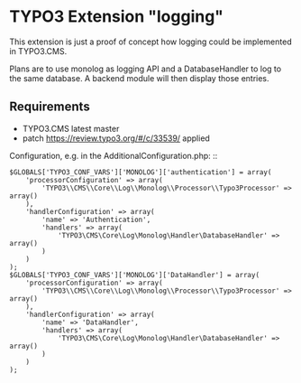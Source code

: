 # TYPO3 Extension "logging"

This extension is just a proof of concept how logging could be implemented in TYPO3.CMS.

Plans are to use monolog as logging API and a DatabaseHandler to log to the same database. A backend module will then display those entries.

## Requirements

* TYPO3.CMS latest master
* patch https://review.typo3.org/#/c/33539/ applied

Configuration, e.g. in the AdditionalConfiguration.php: ::

	$GLOBALS['TYPO3_CONF_VARS']['MONOLOG']['authentication'] = array(
		'processorConfiguration' => array(
			'TYPO3\\CMS\\Core\\Log\\Monolog\\Processor\\Typo3Processor' => array()
		),
		'handlerConfiguration' => array(
			'name' => 'Authentication',
			'handlers' => array(
				'TYPO3\CMS\Core\Log\Monolog\Handler\DatabaseHandler' => array()
			)
		)
	);
	$GLOBALS['TYPO3_CONF_VARS']['MONOLOG']['DataHandler'] = array(
		'processorConfiguration' => array(
			'TYPO3\\CMS\\Core\\Log\\Monolog\\Processor\\Typo3Processor' => array()
		),
		'handlerConfiguration' => array(
			'name' => 'DataHandler',
			'handlers' => array(
				'TYPO3\CMS\Core\Log\Monolog\Handler\DatabaseHandler' => array()
			)
		)
	);
	
